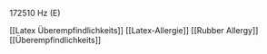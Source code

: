 172510 Hz (E)

[[Latex Überempfindlichkeits]]
[[Latex-Allergie]]
[[Rubber Allergy]]
[[Überempfindlichkeits]]